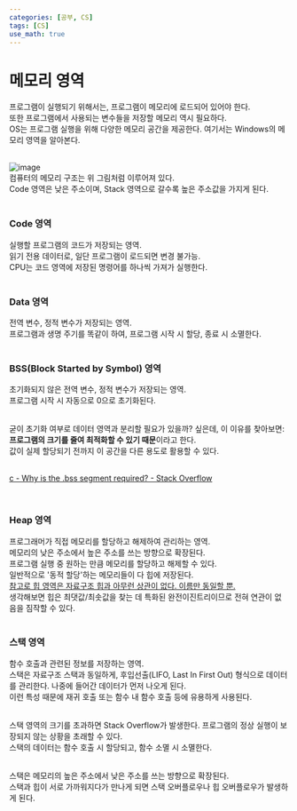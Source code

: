 ```yaml
---
categories: [공부, CS]
tags: [CS]
use_math: true
---
```

# 메모리 영역
프로그램이 실행되기 위해서는, 프로그램이 메모리에 로드되어 있어야 한다.  
또한 프로그램에서 사용되는 변수들을 저장할 메모리 역시 필요하다.  
OS는 프로그램 실행을 위해 다양한 메모리 공간을 제공한다. 여기서는 Windows의 메모리 영역을 알아본다.  
<br>

![image](https://github.com/Time-of/Time-of.github.io/assets/83389425/90eab6e9-19bf-4391-a1bc-fde75ba36616)  
컴퓨터의 메모리 구조는 위 그림처럼 이루어져 있다.  
Code 영역은 낮은 주소이며, Stack 영역으로 갈수록 높은 주소값을 가지게 된다.  
<br>

### Code 영역
실행할 프로그램의 코드가 저장되는 영역.  
읽기 전용 데이터로, 일단 프로그램이 로드되면 변경 불가능.  
CPU는 코드 영역에 저장된 명령어를 하나씩 가져가 실행한다.  
<br>

### Data 영역
전역 변수, 정적 변수가 저장되는 영역.  
프로그램과 생명 주기를 똑같이 하여, 프로그램 시작 시 할당, 종료 시 소멸한다.  
<br>

### BSS(Block Started by Symbol) 영역
초기화되지 않은 전역 변수, 정적 변수가 저장되는 영역.  
프로그램 시작 시 자동으로 0으로 초기화된다.  
<br>

굳이 초기화 여부로 데이터 영역과 분리할 필요가 있을까? 싶은데, 이 이유를 찾아보면:  
**프로그램의 크기를 줄여 최적화할 수 있기 때문**이라고 한다.  
값이 실제 할당되기 전까지 이 공간을 다른 용도로 활용할 수 있다.  
<br>

[c - Why is the .bss segment required? - Stack Overflow](https://stackoverflow.com/questions/9535250/why-is-the-bss-segment-required)

<br>

### Heap 영역
프로그래머가 직접 메모리를 할당하고 해제하여 관리하는 영역.  
메모리의 낮은 주소에서 높은 주소를 쓰는 방향으로 확장된다.  
프로그램 실행 중 원하는 만큼 메모리를 할당하고 해제할 수 있다.  
일반적으로 '동적 할당'하는 메모리들이 다 힙에 저장된다.  
<ins>참고로 힙 영역은 자료구조 힙과 아무런 상관이 없다. 이름만 동일할 뿐.</ins>  
생각해보면 힙은 최댓값/최솟값을 찾는 데 특화된 완전이진트리이므로 전혀 연관이 없음을 짐작할 수 있다.  
<br>

### 스택 영역
함수 호출과 관련된 정보를 저장하는 영역.  
스택은 자료구조 스택과 동일하게, 후입선출(LIFO, Last In First Out) 형식으로 데이터를 관리한다. 나중에 들어간 데이터가 먼저 나오게 된다.  
이런 특성 때문에 재귀 호출 또는 함수 내 함수 호출 등에 유용하게 사용된다.  
<br>

스택 영역의 크기를 초과하면 Stack Overflow가 발생한다. 프로그램의 정상 실행이 보장되지 않는 상황을 초래할 수 있다.  
스택의 데이터는 함수 호출 시 할당되고, 함수 소멸 시 소멸한다.  
<br>

스택은 메모리의 높은 주소에서 낮은 주소를 쓰는 방향으로 확장된다.  
스택과 힙이 서로 가까워지다가 만나게 되면 스택 오버플로우나 힙 오버플로우가 발생하게 된다.  

